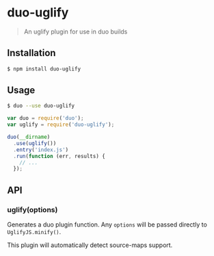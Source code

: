 # duo-uglify

> An uglify plugin for use in duo builds

## Installation

```sh
$ npm install duo-uglify
```

## Usage

```sh
$ duo --use duo-uglify
```

```js
var duo = require('duo');
var uglify = require('duo-uglify');

duo(__dirname)
  .use(uglify())
  .entry('index.js')
  .run(function (err, results) {
    // ...
  });
```

## API

### uglify(options)

Generates a duo plugin function. Any `options` will be passed directly to
`UglifyJS.minify()`.

This plugin will automatically detect source-maps support.
